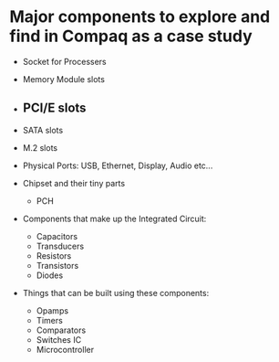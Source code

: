 # Major components to explore and find in Compaq as a case study
- Socket for Processers
- Memory Module slots
- PCI/E slots
    - 
- SATA slots
- M.2 slots 
- Physical Ports: USB, Ethernet, Display, Audio etc...

- Chipset and their tiny parts
    - PCH 

- Components that make up the Integrated Circuit:
    - Capacitors
    - Transducers
    - Resistors
    - Transistors
    - Diodes

- Things that can be built using these components:
    - Opamps
    - Timers
    - Comparators
    - Switches IC
    - Microcontroller
